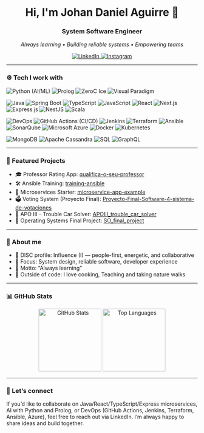 <!--
Profile README for @JohanDanielAguirre
Vibe: Colorful, energetic, DISC "I" (Influence)
-->

<h1 align="center">Hi, I'm Johan Daniel Aguirre 👋</h1>
<h3 align="center">System Software Engineer</h3>

<p align="center">
  <em>Always learning • Building reliable systems • Empowering teams</em>
</p>

<p align="center">
  <a href="https://www.linkedin.com/in/johan-daniel-aguirre-arias-0080871ab/">
    <img alt="LinkedIn" src="https://img.shields.io/badge/LinkedIn-Johan%20Daniel%20Aguirre-0A66C2?style=for-the-badge&logo=linkedin&logoColor=white" />
  </a>
  <a href="https://www.instagram.com/aguirrejohandaniel/">
    <img alt="Instagram" src="https://img.shields.io/badge/Instagram-@aguirrejohandaniel-E4405F?style=for-the-badge&logo=instagram&logoColor=white" />
  </a>
</p>

---

### ⚙️ Tech I work with

<!-- AI, Logic & Modeling -->
<p>
  <img alt="Python (AI/ML)" title="Python (AI/ML)" src="https://img.shields.io/badge/Python%20(AI%2FML)-3776AB?style=for-the-badge&logo=python&logoColor=white" />
  <img alt="Prolog" title="Prolog" src="https://img.shields.io/badge/Prolog-333333?style=for-the-badge" />
  <img alt="ZeroC Ice" title="ZeroC Ice" src="https://img.shields.io/badge/ZeroC%20Ice-0B5FFF?style=for-the-badge" />
  <img alt="Visual Paradigm" title="Visual Paradigm" src="https://img.shields.io/badge/Visual%20Paradigm-ED1A3A?style=for-the-badge" />
</p>

<!-- Backend & Frontend -->
<p>
  <img alt="Java" title="Java" src="https://img.shields.io/badge/Java-E76F00?style=for-the-badge&logo=openjdk&logoColor=white" />
  <img alt="Spring Boot" title="Spring Boot" src="https://img.shields.io/badge/Spring%20Boot-6DB33F?style=for-the-badge&logo=springboot&logoColor=white" />
  <img alt="TypeScript" title="TypeScript" src="https://img.shields.io/badge/TypeScript-3178C6?style=for-the-badge&logo=typescript&logoColor=white" />
  <img alt="JavaScript" title="JavaScript" src="https://img.shields.io/badge/JavaScript-FFDF00?style=for-the-badge&logo=javascript&logoColor=222" />
  <img alt="React" title="React" src="https://img.shields.io/badge/React-61DAFB?style=for-the-badge&logo=react&logoColor=222" />
  <img alt="Next.js" title="Next.js" src="https://img.shields.io/badge/Next.js-000000?style=for-the-badge&logo=nextdotjs&logoColor=white" />
  <img alt="Express.js" title="Express.js" src="https://img.shields.io/badge/Express.js-000000?style=for-the-badge&logo=express&logoColor=white" />
  <img alt="NestJS" title="NestJS" src="https://img.shields.io/badge/NestJS-E0234E?style=for-the-badge&logo=nestjs&logoColor=white" />
  <img alt="Scala" title="Scala" src="https://img.shields.io/badge/Scala-DC322F?style=for-the-badge&logo=scala&logoColor=white" />
</p>

<!-- CI/CD, DevOps & Cloud -->
<p>
  <img alt="DevOps" title="DevOps" src="https://img.shields.io/badge/DevOps-💙-6C63FF?style=for-the-badge" />
  <img alt="GitHub Actions (CI/CD)" title="GitHub Actions (CI/CD)" src="https://img.shields.io/badge/GitHub%20Actions-2088FF?style=for-the-badge&logo=githubactions&logoColor=white" />
  <img alt="Jenkins" title="Jenkins" src="https://img.shields.io/badge/Jenkins-D24939?style=for-the-badge&logo=jenkins&logoColor=white" />
  <img alt="Terraform" title="Terraform" src="https://img.shields.io/badge/Terraform-7B42BC?style=for-the-badge&logo=terraform&logoColor=white" />
  <img alt="Ansible" title="Ansible" src="https://img.shields.io/badge/Ansible-EE0000?style=for-the-badge&logo=ansible&logoColor=white" />
  <img alt="SonarQube" title="SonarQube" src="https://img.shields.io/badge/SonarQube-4E9BCD?style=for-the-badge&logo=sonarqube&logoColor=white" />
  <img alt="Microsoft Azure" title="Microsoft Azure" src="https://img.shields.io/badge/Microsoft%20Azure-0078D4?style=for-the-badge&logo=microsoftazure&logoColor=white" />
  <img alt="Docker" title="Docker" src="https://img.shields.io/badge/Docker-2496ED?style=for-the-badge&logo=docker&logoColor=white" />
  <img alt="Kubernetes" title="Kubernetes" src="https://img.shields.io/badge/Kubernetes-326CE5?style=for-the-badge&logo=kubernetes&logoColor=white" />
</p>

<!-- Databases & APIs -->
<p>
  <img alt="MongoDB" title="MongoDB" src="https://img.shields.io/badge/MongoDB-47A248?style=for-the-badge&logo=mongodb&logoColor=white" />
  <img alt="Apache Cassandra" title="Apache Cassandra" src="https://img.shields.io/badge/Apache%20Cassandra-1287B1?style=for-the-badge&logo=apachecassandra&logoColor=white" />
  <img alt="SQL" title="SQL" src="https://img.shields.io/badge/SQL-336791?style=for-the-badge" />
  <img alt="GraphQL" title="GraphQL" src="https://img.shields.io/badge/GraphQL-E10098?style=for-the-badge&logo=graphql&logoColor=white" />
</p>

---

### 🚀 Featured Projects
- 🎓 Professor Rating App: [qualifica-o-seu-professor](https://github.com/JohanDanielAguirre/qualifica-o-seu-professor)
- 🛠️ Ansible Training: [training-ansible](https://github.com/JohanDanielAguirre/training-ansible)
- 🧭 Microservices Starter: [microservice-app-example](https://github.com/JohanDanielAguirre/microservice-app-example)
- 🗳️ Voting System (Proyecto Final): [Proyecto-Final-Software-4-sistema-de-votaciones](https://github.com/JohanDanielAguirre/Proyecto-Final-Software-4-sistema-de-votaciones)
- 🚗 APO III – Trouble Car Solver: [APOIII_trouble_car_solver](https://github.com/JohanDanielAguirre/APOIII_trouble_car_solver)
- 🧠 Operating Systems Final Project: [SO_final_project](https://github.com/JohanDanielAguirre/SO_final_project)

---

### 🌈 About me
- 💬 DISC profile: Influence (I) — people-first, energetic, and collaborative
- 🎯 Focus: System design, reliable software, developer experience
- 🌱 Motto: “Always learning”
- 🥘 Outside of code: I love cooking, Teaching and taking nature walks

---

### 📊 GitHub Stats
<p align="center">
  <img alt="GitHub Stats" height="165" src="https://github-readme-stats.vercel.app/api?username=JohanDanielAguirre&show_icons=true&theme=synthwave&hide_border=true" />
  <img alt="Top Languages" height="165" src="https://github-readme-stats.vercel.app/api/top-langs/?username=JohanDanielAguirre&layout=compact&theme=synthwave&hide_border=true" />
</p>

---

### 🤝 Let’s connect
If you’d like to collaborate on Java/React/TypeScript/Express microservices, AI with Python and Prolog, or DevOps (GitHub Actions, Jenkins, Terraform, Ansible, Azure), feel free to reach out via LinkedIn. I’m always happy to share ideas and build together.
